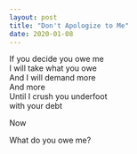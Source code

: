 ```yaml
---
layout: post
title: "Don't Apologize to Me"
date: 2020-01-08
---
```


If you decide you owe me  
I will take what you owe  
And I will demand more  
And more  
Until I crush you underfoot  
with your debt  

Now  

What do you owe me?  
